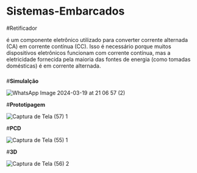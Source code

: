 # Sistemas-Embarcados

#Retificador

é um componente eletrônico utilizado para converter corrente alternada (CA) em corrente contínua (CC). Isso é necessário porque muitos dispositivos eletrônicos funcionam com corrente contínua, mas a eletricidade fornecida pela maioria das fontes de energia (como tomadas domésticas) é em corrente alternada.

###
#**Simulalção** 

![WhatsApp Image 2024-03-19 at 21 06 57 (2)](https://github.com/AlbertoZamarchi/Sistemas-Embarcados/assets/107437069/2f79e5c0-19a0-4444-bc41-969b8e86c19e)

#**Prototipagem**

![Captura de Tela (57) 1](https://github.com/AlbertoZamarchi/Sistemas-Embarcados/assets/107437069/7f5fe2e9-f953-40cc-90a7-36608de95a62)

#**PCD**

![Captura de Tela (55) 1](https://github.com/AlbertoZamarchi/Sistemas-Embarcados/assets/107437069/b195ec7f-b2ba-4eb9-ad22-351a91925f24)

#**3D**

![Captura de Tela (56) 2](https://github.com/AlbertoZamarchi/Sistemas-Embarcados/assets/107437069/dcc0a9d3-3a7d-40bf-a8b4-f003510c17ff)


